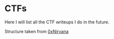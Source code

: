 # CTFs
Here I will list all the CTF writeups I do in the future.

Structure taken from [0xNirvana](https://github.com/0xNirvana/) 
